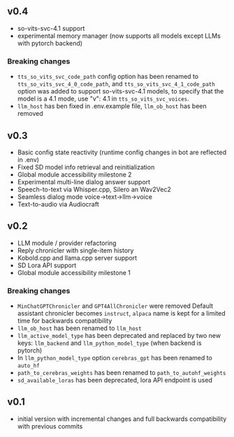 ## v0.4
- so-vits-svc-4.1 support
- experimental memory manager (now supports all models except LLMs with pytorch backend)

### Breaking changes
- `tts_so_vits_svc_code_path` config option has been renamed to `tts_so_vits_svc_4_0_code_path`, and `tts_so_vits_svc_4_1_code_path` option was added to support so-vits-svc-4.1 models, to specify that the model is a 4.1 mode, use "v": 4.1 in `tts_so_vits_svc_voices`.
- `llm_host` has ben fixed in .env.example file, `llm_ob_host` has been removed


## v0.3
- Basic config state reactivity (runtime config changes in bot are reflected in .env)
- Fixed SD model info retrieval and reinitialization
- Global module accessibility milestone 2
- Experimental multi-line dialog answer support
- Speech-to-text via Whisper.cpp, Silero an Wav2Vec2
- Seamless dialog mode voice->text->llm->voice
- Text-to-audio via Audiocraft

## v0.2
- LLM module / provider refactoring
- Reply chronicler with single-item history
- Kobold.cpp and llama.cpp server support
- SD Lora API support
- Global module accessibility milestone 1

### Breaking changes
* `MinChatGPTChronicler` and `GPT4AllChronicler` were removed
Default assistant chronicler becomes `instruct`, `alpaca` name is kept for a limited time for backwards compatibility  
* `llm_ob_host` has been renamed to `llm_host`
* `llm_active_model_type` has been deprecated and replaced by two new keys: `llm_backend` and `llm_python_model_type` (when backend is pytorch)
* In `llm_python_model_type` option `cerebras_gpt` has been renamed to `auto_hf`
* `path_to_cerebras_weights` has been renamed to `path_to_autohf_weights`
* `sd_available_loras` has been deprecated, lora API endpoint is used

## v0.1 
* initial version with incremental changes and full backwards compatibility with previous commits